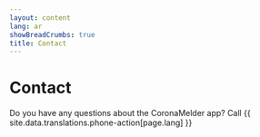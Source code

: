 ```yaml
---
layout: content
lang: ar
showBreadCrumbs: true
title: Contact
---
```


# Contact

Do you have any questions about the CoronaMelder app? Call {{ site.data.translations.phone-action[page.lang] }}
